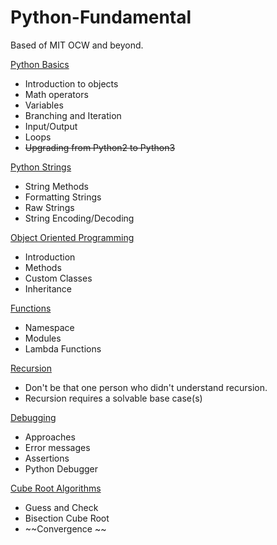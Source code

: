 # Python-Fundamental
Based of MIT OCW and beyond.

[Python Basics](https://github.com/hookaz/Python-Fundamentals/blob/main/Python%20Basics.md)

- Introduction to objects
- Math operators
- Variables
- Branching and Iteration
- Input/Output
- Loops
- ~~Upgrading from Python2 to Python3~~

[Python Strings](https://github.com/hookaz/Python-Fundamentals/blob/main/Python%20Strings.md)

- String Methods
- Formatting Strings
- Raw Strings
- String Encoding/Decoding

[Object Oriented Programming](https://github.com/hookaz/Python-Fundamentals/blob/main/Object%20Oriented%20Programming.md)

- Introduction
- Methods
- Custom Classes
- Inheritance

[Functions](https://github.com/hookaz/Python-Fundamentals/blob/main/Functions.md)

- Namespace
- Modules
- Lambda Functions


[Recursion](https://github.com/hookaz/Python-Fundamentals/blob/main/Recursion.md)

- Don't be that one person who didn't understand recursion.
- Recursion requires a solvable base case(s)

[Debugging](https://github.com/hookaz/Python-Fundamentals/blob/main/Debugging.md)

- Approaches
- Error messages
- Assertions
- Python Debugger


[Cube Root Algorithms](https://github.com/hookaz/Python-Fundamentals/blob/main/Cube%20Root%20Algorithms.md)

- Guess and Check
- Bisection Cube Root
- ~~Convergence ~~